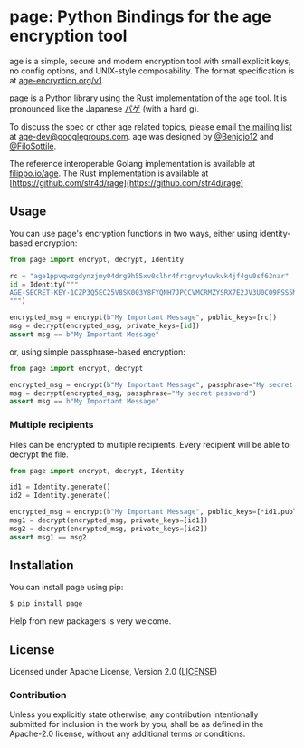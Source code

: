 # page: Python Bindings for the age encryption tool

age is a simple, secure and modern encryption tool with small explicit keys, no
config options, and UNIX-style composability. The format specification is at
[age-encryption.org/v1](https://age-encryption.org/v1).

page is a Python library using the Rust implementation of the age tool. It is pronounced like the Japanese
[パゲ](https://translate.google.com/#view=home&op=translate&sl=ja&tl=en&text=%E3%83%91%E3%82%B2)
(with a hard g).

To discuss the spec or other age related topics, please email
[the mailing list](https://groups.google.com/d/forum/age-dev) at
age-dev@googlegroups.com. age was designed by
[@Benjojo12](https://twitter.com/Benjojo12) and
[@FiloSottile](https://twitter.com/FiloSottile).

The reference interoperable Golang implementation is available at
[filippo.io/age](https://filippo.io/age).
The Rust implementation is available at
[https://github.com/str4d/rage](https://github.com/str4d/rage)

## Usage

You can use page's encryption functions in two ways,
either using identity-based encryption:
```python
from page import encrypt, decrypt, Identity

rc = "age1ppvqwzgdynzjmy04drg9h55xv0clhr4frtgnvy4uwkvk4jf4gu0sf63nar"
id = Identity("""
AGE-SECRET-KEY-1CZP3Q5EC25V8SK003Y8FYQNH7JPCCVMCRMZYSRX7E2JV3U0C09PSS5MEGZ
""")

encrypted_msg = encrypt(b"My Important Message", public_keys=[rc])
msg = decrypt(encrypted_msg, private_keys=[id])
assert msg == b"My Important Message"
```
or, using simple passphrase-based encryption:
```python
from page import encrypt, decrypt

encrypted_msg = encrypt(b"My Important Message", passphrase="My secret password")
msg = decrypt(encrypted_msg, passphrase="My secret password")
assert msg == b"My Important Message"
```

### Multiple recipients

Files can be encrypted to multiple recipients.
Every recipient will be able to decrypt the file.

```python
from page import encrypt, decrypt, Identity

id1 = Identity.generate()
id2 = Identity.generate()

encrypted_msg = encrypt(b"My Important Message", public_keys=[*id1.public(), *id2.public()])
msg1 = decrypt(encrypted_msg, private_keys=[id1])
msg2 = decrypt(encrypted_msg, private_keys=[id2])
assert msg1 == msg2
```

## Installation

You can install page using pip:
```bash
$ pip install page
```

Help from new packagers is very welcome.

## License

Licensed under Apache License, Version 2.0 ([LICENSE](LICENSE))

### Contribution

Unless you explicitly state otherwise, any contribution intentionally
submitted for inclusion in the work by you, shall be as defined in the
Apache-2.0 license, without any additional terms or conditions.
